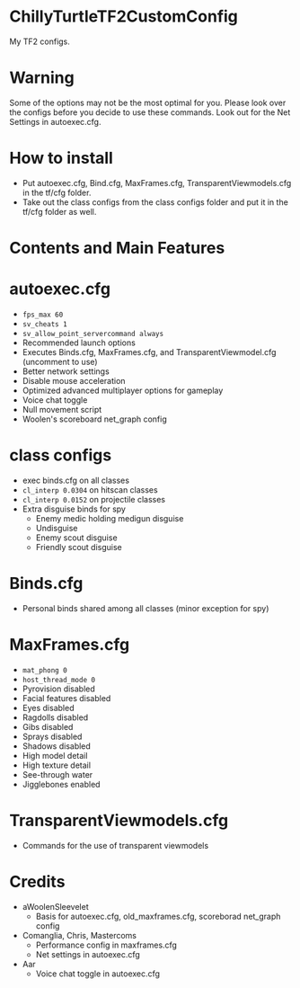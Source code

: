 # ChillyTurtleTF2CustomConfig
My TF2 configs.

# **Warning**
Some of the options may not be the most optimal for you. Please look over the configs before you decide to use these commands. Look out for the Net Settings in autoexec.cfg.

# How to install
- Put autoexec.cfg, Bind.cfg, MaxFrames.cfg, TransparentViewmodels.cfg in the tf/cfg folder.
- Take out the class configs from the class configs folder and put it in the tf/cfg folder as well.

# Contents and Main Features

# autoexec.cfg
- `fps_max 60`
- `sv_cheats 1`
- `sv_allow_point_servercommand always`
- Recommended launch options
- Executes Binds.cfg, MaxFrames.cfg, and TransparentViewmodel.cfg (uncomment to use)
- Better network settings
- Disable mouse acceleration
- Optimized advanced multiplayer options for gameplay
- Voice chat toggle
- Null movement script
- Woolen's scoreboard net_graph config

# class configs
- exec binds.cfg on all classes
- `cl_interp 0.0304` on hitscan classes
- `cl_interp 0.0152` on projectile classes
- Extra disguise binds for spy
  - Enemy medic holding medigun disguise
  - Undisguise
  - Enemy scout disguise
  - Friendly scout disguise

# Binds.cfg
- Personal binds shared among all classes (minor exception for spy)

# MaxFrames.cfg
- `mat_phong 0`
- `host_thread_mode 0`
- Pyrovision disabled
- Facial features disabled
- Eyes disabled
- Ragdolls disabled
- Gibs disabled
- Sprays disabled
- Shadows disabled
- High model detail
- High texture detail
- See-through water
- Jigglebones enabled

# TransparentViewmodels.cfg
- Commands for the use of transparent viewmodels

# Credits
- aWoolenSleevelet
  - Basis for autoexec.cfg, old_maxframes.cfg, scoreborad net_graph config
- Comanglia, Chris, Mastercoms
  - Performance config in maxframes.cfg
  - Net settings in autoexec.cfg
- Aar
  - Voice chat toggle in autoexec.cfg

